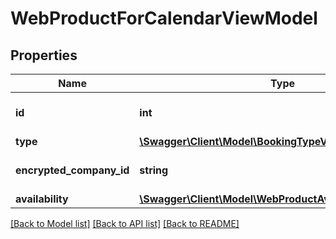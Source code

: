 # WebProductForCalendarViewModel

## Properties
Name | Type | Description | Notes
------------ | ------------- | ------------- | -------------
**id** | **int** | Gets or sets web product Id. | [optional] 
**type** | [**\Swagger\Client\Model\BookingTypeViewModel**](BookingTypeViewModel.md) |  | [optional] 
**encrypted_company_id** | **string** | Gets or sets company Id (encrypted). | [optional] 
**availability** | [**\Swagger\Client\Model\WebProductAvailabilityViewModel**](WebProductAvailabilityViewModel.md) |  | [optional] 

[[Back to Model list]](../../README.md#documentation-for-models) [[Back to API list]](../../README.md#documentation-for-api-endpoints) [[Back to README]](../../README.md)

